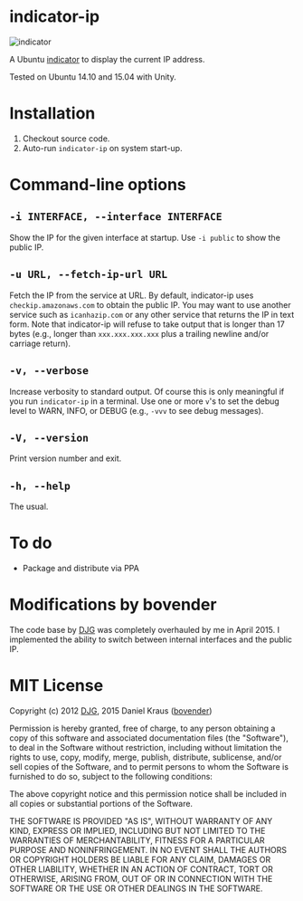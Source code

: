 # indicator-ip

![indicator](https://github.com/bovender/indicator-ip/raw/master/images/screenshot.png)

A Ubuntu [indicator](http://unity.ubuntu.com/projects/appindicators/)
to display the current IP address.

Tested on Ubuntu 14.10 and 15.04 with Unity.

# Installation

  1. Checkout source code.
  2. Auto-run `indicator-ip` on system start-up.

# Command-line options

## `-i INTERFACE, --interface INTERFACE`

Show the IP for the given interface at startup. Use `-i public` to show the public IP.

## `-u URL, --fetch-ip-url URL`

Fetch the IP from the service at URL. By default, indicator-ip uses
`checkip.amazonaws.com` to obtain the public IP. You may want to use
another service such as `icanhazip.com` or any other service that
returns the IP in text form. Note that indicator-ip will refuse to take
output that is longer than 17 bytes (e.g., longer than `xxx.xxx.xxx.xxx`
plus a trailing newline and/or carriage return).

## `-v, --verbose`

Increase verbosity to standard output. Of course this is only meaningful
if you run `indicator-ip` in a terminal. Use one or more `v`'s to set
the debug level to WARN, INFO, or DEBUG (e.g., `-vvv` to see debug
messages).

## `-V, --version`

Print version number and exit.

## `-h, --help`

The usual.


# To do

- Package and distribute via PPA


# Modifications by bovender

The code base by [DJG](https://github.com/sentientwaffle) was completely
overhauled by me in April 2015. I implemented the ability to switch between
internal interfaces and the public IP.


# MIT License

Copyright (c) 2012 [DJG](https://github.com/sentientwaffle),
2015 Daniel Kraus ([bovender](https://github.com/bovender))

Permission is hereby granted, free of charge, to any person obtaining
a copy of this software and associated documentation files
(the "Software"), to deal in the Software without restriction, including
without limitation the rights to use, copy, modify, merge, publish,
distribute, sublicense, and/or sell copies of the Software, and to
permit persons to whom the Software is furnished to do so, subject
to the following conditions:

The above copyright notice and this permission notice shall be included
in all copies or substantial portions of the Software.

THE SOFTWARE IS PROVIDED "AS IS", WITHOUT WARRANTY OF ANY KIND, EXPRESS
OR IMPLIED, INCLUDING BUT NOT LIMITED TO THE WARRANTIES OF MERCHANTABILITY,
FITNESS FOR A PARTICULAR PURPOSE AND NONINFRINGEMENT. IN NO EVENT SHALL THE
AUTHORS OR COPYRIGHT HOLDERS BE LIABLE FOR ANY CLAIM, DAMAGES OR OTHER
LIABILITY, WHETHER IN AN ACTION OF CONTRACT, TORT OR OTHERWISE, ARISING
FROM, OUT OF OR IN CONNECTION WITH THE SOFTWARE OR THE USE OR OTHER
DEALINGS IN THE SOFTWARE.

<!-- vim: set tw=72: -->
